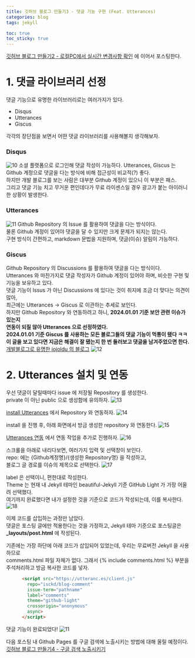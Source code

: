 ```yaml
---
title: 깃허브 블로그 만들기3 - 댓글 기능 구현 (Feat. Utterances)
categories: blog
tags: jekyll

toc: true
toc_sticky: true
---
```

[깃허브 블로그 만들기2 - 로컬PC에서 실시간 변경사항 확인](https://isckd.github.io/2024-01-01-make-github-blog(2)) 에 이어서 포스팅한다.

# 1. 댓글 라이브러리 선정
댓글 기능으로 유명한 라이브러리로는 여러가지가 있다.
- Disqus
- Utterances
- Giscus

각각의 장단점을 보면서 어떤 댓글 라이브러리를 사용해볼지 생각해보자.

### Disqus
![10](https://github.com/isckd/blog-comment/assets/100770637/95554a8c-3864-4477-8458-685a46fb1466)
소셜 플랫폼으로 로그인해 댓글 작성이 가능하다.
Utterances, Giscus 는 Github 계정으로 댓글을 다는 방식에 비해 접근성이 비교적(?) 좋다. <br>
하지만 개발 블로그를 보는 사람은 대부분 Github 계정이 있으니 이 부분은 패스. <br>
그리고 댓글 기능 치고 무거운 편인데다가 무료 라이센스일 경우 광고가 붙는 아이러니한 상황이 발생한다.
### Utterances
![11](https://github.com/isckd/blog-comment/assets/100770637/f025cd99-89c6-4ec9-af0f-47999897ecd9)
Github Repository 의 Issue 를 활용하여 댓글을 다는 방식이다.<br>
물론 Github 계정이 있어야 댓글을 달 수 있지만 크게 문제가 되지는 않는다.<br>
구현 방식이 간편하고, markdown 문법을 지원하며, 댓글(이슈) 알림이 가능하다.
### Giscus
Github Repository 의 Discussions 를 활용하여 댓글을 다는 방식이다.<br>
Utterances 와 마찬가지로 댓글 작성자가 Github 계정이 있어야 하며, 비슷한 구현 및 기능을 보유하고 있다.<br>
댓글 기능이 Issus 가 아닌 Discussions 에 있다는 것이 취지에 조금 더 맞다는 의견이 많아, <br>
최근에는 Utterances -> Giscus 로 이관하는 추세로 보인다.<br>
하지만 Github Repository 와 연동하려고 하니, **2024.01.01 기준 보안 관련 이슈가 있는지<br>
연동이 되질 않아 Utterances 으로 선정하였다. <br>**
**2024.01.01 기준 Giscus 를 사용하는 모든 블로그들의 댓글 기능이 먹통이 됐다 ㅋㅋ<br>
이 글을 보고 있다면 지금은 해결이 잘 됐는지 한 번 둘러보고 댓글을 남겨주었으면 한다.** <br>
[개발블로그로 유명한 jojoldu 의 블로그](https://jojoldu.tistory.com/704)
![12](https://github.com/isckd/blog-comment/assets/100770637/d8c7f819-d585-47b6-8129-f9cc836617a6)


# 2. Utterances 설치 및 연동
우선 댓글이 달릴때마다 issue 에 저장될 Repository 를 생성한다. <br>
private 이 아닌 public 으로 생성함에 유의하자.
![13](https://github.com/isckd/blog-comment/assets/100770637/7d69f74d-04ee-4418-afd8-67817a1c98e7)

[install Utterances](https://github.com/apps/utterances) 에서 Repository 와 연동하자.
![14](https://github.com/isckd/blog-comment/assets/100770637/000f15f1-140e-47e4-8964-25c28e9fdb66)

install 을 진행 후, 아래 화면에서 방금 생성한 repository 와 연동한다.
![15](https://github.com/isckd/blog-comment/assets/100770637/9b1b9e79-99f4-4644-b009-83c373401501)

[Utterances 연동](https://utteranc.es/) 에서 연동 작업을 추가로 진행하자.
![16](https://github.com/isckd/blog-comment/assets/100770637/47df89d1-f321-4bc8-9bd5-17e12ad876b1)

스크롤을 아래로 내리다보면, 여러가지 입력 및 선택창이 보인다. <br>
repo: 에는 {Github계정명}/{생성한 Repository명} 을 작성하고, <br>
블로그 글 경로를 이슈의 제목으로 선택한다.
![17](https://github.com/isckd/blog-comment/assets/100770637/479651be-3d52-4815-9991-9585a9d28e45)

label 은 선택이니, 편한대로 작성한다.<br>
Theme 는 현재 내 Jekyll 테마인 beautiful-Jekyll 기준 GitHub Light 가 가장 어울려 선택했다.<br>
여기까지 완료했다면 내가 설정한 것을 기준으로 코드가 작성되는데, 이를 복사한다.
![18](https://github.com/isckd/blog-comment/assets/100770637/b56ad605-a635-49ca-86d8-a9b985068b34)

이제 코드를 삽입하는 과정만 남았다.<br>
댓글은 포스팅 글에만 적용한다는 것을 가정하고, Jekyll 테마 기준으로 포스팅글은<br>
**_layouts/post.html** 에 작성된다.<br>

기존에는 가장 하단에 아래 코드가 삽입되어 있었는데, 우리는 무료버전 Jekyll 을 사용하므로 <br>
comments.html 파일 자체가 없다. 그래서 {% include comments.html %} 부분을 <br>
주석처리하고 방금 복사한 코드를 넣자.<br>
```html
      <script src="https://utteranc.es/client.js"
        repo="isckd/blog-comment"
        issue-term="pathname"
        label="comments"
        theme="github-light"
        crossorigin="anonymous"
        async>
      </script>
```

댓글 기능이 완료되었다!
![11](https://github.com/isckd/blog-comment/assets/100770637/f025cd99-89c6-4ec9-af0f-47999897ecd9)

다음 포스팅 내 Github Pages 를 구글 검색에 노출시키는 방법에 대해 올릴 예정이다.<br>
[깃허브 블로그 만들기4 - 구글 검색 노출시키기](https://isckd.github.io/2024-01-01-make-github-blog(4))